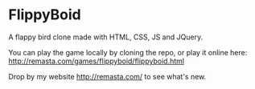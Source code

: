 # FlippyBoid
A flappy bird clone made with HTML, CSS, JS and JQuery.

You can play the game locally by cloning the repo, or play it online here: http://remasta.com/games/flippyboid/flippyboid.html

Drop by my website http://remasta.com/ to see what's new.
